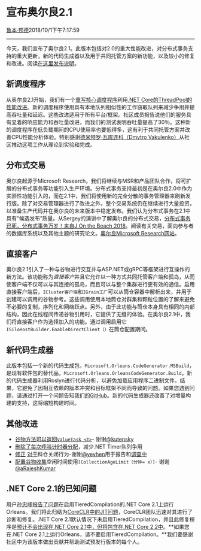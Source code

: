 # 宣布奥尔良2.1

[鲁本·邦德](https://github.com/ReubenBond)2018/10/1下午7:17:59

* * *

今天，我们宣布了奥尔良2.1。此版本包括对2.0的重大性能改进，对分布式事务支持的重大更新，新的代码生成器以及用于共同托管方案的新功能，以及较小的修复和改进。阅读[在这里发布说明](https://github.com/dotnet/orleans/releases/tag/v2.1.0)。

## 新调度程序

从奥尔良2.1开始，我们有一个[重写核心调度程序](https://github.com/dotnet/orleans/pull/3792)利用[.NET Core的ThreadPool的性能改进](https://blogs.msdn.microsoft.com/dotnet/2017/06/07/performance-improvements-in-net-core/)。新的调度程序使用具有本地队列相似性的工作窃取队列来减少争用并提高吞吐量和延迟。这些改进适用于所有平台/框架。社区成员报告说他们的服务具有显着的响应能力和吞吐量改进，而我们的测试表明吞吐量提高了30％。这种新的调度程序在低负载期间的CPU使用率也要低得多，这有利于共同托管方案并改善CPU性能分析体验。特别感谢[德米特罗·瓦库连科（Dmytro Vakulenko）](https://twitter.com/dVakulen)从社区推动这项工作从理论到实验和完成。

## 分布式交易

奥尔良起源于Microsoft Research，我们将继续与MSR和产品团队合作，将可扩展的分布式事务等功能引入生产环境。分布式事务支持最初是在奥尔良2.0中作为实验性功能引入的，而在2.1中，我们将使用新的完全分散的事务管理器来刷新发行版。除了对交易管理器进行了改进之外，整个交易系统仍在继续进行大量投资，以准备生产代码并在奥尔良的未来版本中稳定发布。我们认为分布式事务在2.1中具有“候选发布”质量。从Sergey的演讲中了解奥尔良的分布式交易，[分布式事务已死，分布式事务万岁！来自J On the Beach 2018](https://www.youtube.com/watch?v=8A5bRdyZXJw)。阅读有关交易，面向参与者的数据库系统以及其他主题的研究论文。[奥尔良Microsoft Research网站](https://www.microsoft.com/en-us/research/project/orleans-virtual-actors/#!publications)。

## 直接客户

奥尔良2.1引入了一种与谷物进行交互并与ASP.NET或gRPC等框架进行互操作的新方法。该功能称为*直接客户*并且它允许以一种方式共同托管客户端和孤岛，从而使客户端不仅可以与其连接的孤岛，而且可以与整个集群进行更有效的通信。启用直接客户端后，`ICluster客户端`和`IGrain工厂`可以从筒仓容器中解析出来，并用于创建可以调用的谷物参考。这些调用使用本地筒仓对群集和颗粒位置的了解来避免不必要的复制，序列化和网络跃点。另外，由于此功能与筒仓本身具有相同的内部结构，因此在线程间传递谷物引用时，它提供了无缝的体验。在奥尔良2.1中，我们将直接客户作为选择加入的功能。通过调用启用它`ISiloHostBuilder.EnableDirectClient（）`在筒仓配置期间。

## 新代码生成器

此版本包括一个新的代码生成包，`Microsoft.Orleans.CodeGenerator.MSBuild`，是现有软件包的替代品，`Microsoft.Orleans.OrleansCodeGenerator.Build`。新的代码生成器利用Roslyn进行代码分析，以避免加载应用程序二进制文件。结果，它避免了因相互依赖的版本冲突和目标框架不同而导致的问题。如果您遇到问题，请通过打开一个问题告知我们[的GitHub](https://github.com/dotnet/orleans/)。新的代码生成器还改善了对增量构建的支持，这将缩短构建时间。

## 其他改进

-   [谷物方法可以返回`ValueTask <T>`](https://github.com/dotnet/orleans/pull/4562)- 谢谢[@kutensky](https://twitter.com/kutensky)
-   [删除了每次呼叫计时器分配](https://github.com/dotnet/orleans/pull/4399)，减少.NET Timer队列争用
-   [修正](https://github.com/dotnet/orleans/pull/4853)
    [对于](https://github.com/dotnet/orleans/pull/4883)料仓关闭行为-谢谢[@yevhen](https://twitter.com/yevhen)用于报告和[调查中](https://github.com/dotnet/orleans/issues/4757)
-   [配置谷物收集](https://github.com/dotnet/orleans/pull/4890)空闲时间使用`[CollectionAgeLimit（分钟= x）]`- 谢谢[@aRajeshKumar](https://github.com/arajeshkumar)

## .NET Core 2.1的已知问题

用户[孙忠峰报告了问题](https://github.com/dotnet/orleans/issues/4990)在启用TieredCompilation的.NET Core 2.1上运行Orleans。我们将此归结为[CoreCLR中的JIT问题](https://github.com/dotnet/coreclr/issues/20040)，CoreCLR团队迅速对其进行了诊断和修复。.NET Core 2.1默认情况下未启用TieredCompilation，并且此修复程序是[预计不会出现在.NET Core 2.1中，但将包含在.NET Core 2.2中](https://github.com/dotnet/coreclr/pull/20083#issuecomment-424464934)。**如果您在.NET Core 2.1上运行Orleans，请不要启用TieredCompilation。**我们要感谢社区中为该版本做出贡献并帮助测试预发行版本的每个人。
